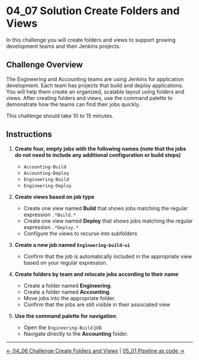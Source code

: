 # 04_07 Solution Create Folders and Views

In this challenge you will create folders and views to support growing development teams and their Jenkins projects.

## **Challenge Overview**

The Engineering and Accounting teams are using Jenkins for application development.  Each team has projects that build and deploy applications. You will help them create an organized, scalable layout using folders and views.  After creating folders and views, use the command palette to demonstrate how the teams can find their jobs quickly.

This challenge should take 10 to 15 minutes.

## **Instructions**

1. **Create four, empty jobs with the following names (note that the jobs do not need to include any additional configuration or build steps)**

   - `Accounting-Build`
   - `Accounting-Deploy`
   - `Engineering-Build`
   - `Engineering-Deploy`

2. **Create views based on job type**

   - Create one view named **Build** that shows jobs matching the regular expression `.*Build.*`
   - Create one view named **Deploy** that shows jobs matching the regular expression `.*Deploy.*`
   - Configure the views to recurse into subfolders

3. **Create a new job named `Engineering-build-ui`**

   - Confirm that the job is automatically included in the appropriate view based on your regular expression.

4. **Create folders by team and relocate jobs according to their name**

   - Create a folder named **Engineering**.
   - Create a folder named **Accounting**.
   - Move jobs into the appropriate folder.
   - Confirm that the jobs are still visible in their associated view

5. **Use the command palette for navigation**.

   - Open the `Engineering-Build` job
   - Navigate directly to the **Accounting** folder.

<!-- FooterStart -->
---
[← 04_06 Challenge Create Folders and Views](../04_06_challenge_create_folders_views/README.md) | [05_01 Pipeline as code →](../../ch5_conclusion/05_01_pipeline_as_code/README.md)
<!-- FooterEnd -->
